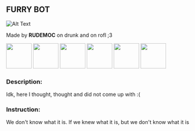 ## FURRY BOT
![Alt Text](https://media1.tenor.com/m/ogzEZSxjKk0AAAAC/loona-furry.gif)

Made by <b>RUDEMOC</b> on drunk and on rofl ;3

[<img src="https://media.tenor.com/EF6e-XHDfyEAAAAj/yumi-fox.gif" width="69"/>](https://www.donationalerts.com/r/rudemoc)
[<img src="https://media.tenor.com/4ILwPySkXq4AAAAi/twitch-logo.gif" width="69"/>](https://www.twitch.tv/rudemoc)
[<img src="https://media1.tenor.com/m/5xrhtEGvLsgAAAAC/telegram-gif.gif" width="69"/>](https://t.me/rudemochan)
[<img src="https://img.ngfiles.com/wiki/uploads/968000/iu_968880_1.gif" width="69"/>](https://uosio.newgrounds.com/)
[<img src="https://media1.tenor.com/m/QMA2IhoAaE0AAAAC/multiversx-x-twitter.gif" width="69"/>](https://x.com/rudemoc_fv?s=09)
[<img src="https://media.tenor.com/T2EWagKZpa4AAAAi/vk-vkonakte.gif" width="69"/>](https://vk.com/rudemoc)

### Description:
Idk, here I thought, thought and did not come up with :(


### Instruction:
We don't know what it is. If we knew what it is, but we don't know what it is
